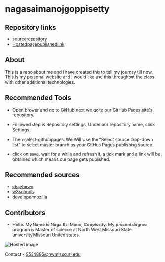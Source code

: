 # nagasaimanojgoppisetty

## Repository links

- [sourcerepository](https://github.com/Manoj1028/aboutme)
- [Hostedpagepublishedlink](https://manoj1028.github.io/aboutme/)
## About 
This is a repo  about me and i have created this to tell my journey till now. This is my personal website and i would like use this throughout the class with other additional technologies.
## Recommended Tools

- Open brower and go to  GitHub,next we go to our GitHub Pages site's repository.

- Followed step is  Repository settings, Under our repository name, click  Settings.

- Then select-githubpages. We Will Use the "Select source drop-down list" to select master branch as your GitHub Pages publishing source.

- click on save. wait for a while and refresh it, a tick mark and a link will be obtained which means our page gets published.
## Recommended sources
- [shayhowe](https://learn.shayhowe.com/html-css/getting-to-know-html/)
- [w3schools](https://www.w3schools.com/html/)
- [developermozilla](https://developer.mozilla.org/en-US/docs/Learn/HTML/Introduction_to_HTML/Creating_hyperlinks)

## Contributors

- Hello. My Name is Naga Sai Manoj Goppisetty. My present degree program is Master of science at North West Missouri State university,Missouri United states.

 ![Hosted image](https://www.kttn.com/wp-content/uploads/2017/04/Northwest-Missouri-State-University.jpg")

Contact - S534885@nwmissouri.edu
